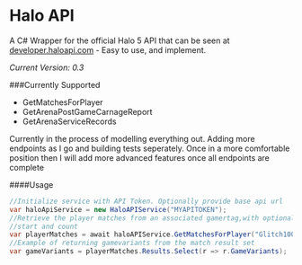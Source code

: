 # Halo API

A C# Wrapper for the official Halo 5 API that can be seen at [developer.haloapi.com](developer.haloapi.com) - Easy to use, and implement. 

*Current Version: 0.3*

###Currently Supported
- GetMatchesForPlayer
- GetArenaPostGameCarnageReport
- GetArenaServiceRecords


Currently in the process of modelling everything out. Adding more endpoints as I go and building tests seperately. Once in a more comfortable position then I will add more advanced features once all endpoints are complete

####Usage

```C#
//Initialize service with API Token. Optionally provide base api url
var haloApiService = new HaloAPIService("MYAPITOKEN");
//Retrieve the player matches from an associated gamertag,with optional gamemode, 
//start and count
var playerMatches = await haloAPIService.GetMatchesForPlayer("Glitch100", GameMode.Arena);
//Example of returning gamevariants from the match result set 
var gameVariants = playerMatches.Results.Select(r => r.GameVariants);
```
